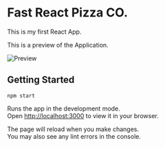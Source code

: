 # Fast React Pizza CO.

This is my first React App.

This is a preview of the Application.

![Preview](https://github.com/Msparihar/FAST-REACT-PIZZA-CO/assets/75237981/7881a2e7-8b5a-4027-bdcd-fced276463e4)


## Getting Started

`npm start`

Runs the app in the development mode.\
Open [http://localhost:3000](http://localhost:3000) to view it in your browser.

The page will reload when you make changes.\
You may also see any lint errors in the console.
